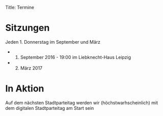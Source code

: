 Title: Termine

# Sitzungen

Jeden 1. Donnerstag im September und März

* 1. September 2016 - 19:00 im Liebknecht-Haus Leipzig
* 2. März 2017


# In Aktion

Auf dem nächsten Stadtparteitag werden wir (höchstwarhscheinlich) mit dem
digitalen Stadtparteitag am Start sein
